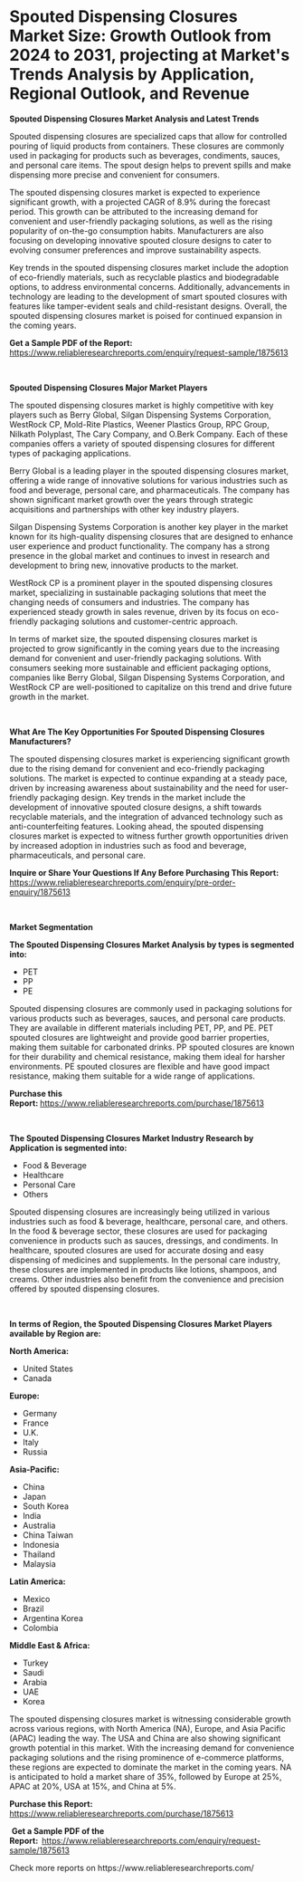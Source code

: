 <p><h1>Spouted Dispensing Closures Market Size: Growth Outlook from 2024 to 2031, projecting at Market's Trends Analysis by Application, Regional Outlook, and Revenue</h1></p><p><strong>Spouted Dispensing Closures Market Analysis and Latest Trends</strong></p>
<p><p>Spouted dispensing closures are specialized caps that allow for controlled pouring of liquid products from containers. These closures are commonly used in packaging for products such as beverages, condiments, sauces, and personal care items. The spout design helps to prevent spills and make dispensing more precise and convenient for consumers.</p><p>The spouted dispensing closures market is expected to experience significant growth, with a projected CAGR of 8.9% during the forecast period. This growth can be attributed to the increasing demand for convenient and user-friendly packaging solutions, as well as the rising popularity of on-the-go consumption habits. Manufacturers are also focusing on developing innovative spouted closure designs to cater to evolving consumer preferences and improve sustainability aspects.</p><p>Key trends in the spouted dispensing closures market include the adoption of eco-friendly materials, such as recyclable plastics and biodegradable options, to address environmental concerns. Additionally, advancements in technology are leading to the development of smart spouted closures with features like tamper-evident seals and child-resistant designs. Overall, the spouted dispensing closures market is poised for continued expansion in the coming years.</p></p>
<p><strong>Get a Sample PDF of the Report:&nbsp;</strong> <a href="https://www.reliableresearchreports.com/enquiry/request-sample/1875613">https://www.reliableresearchreports.com/enquiry/request-sample/1875613</a></p>
<p>&nbsp;</p>
<p><strong>Spouted Dispensing Closures Major Market Players</strong></p>
<p><p>The spouted dispensing closures market is highly competitive with key players such as Berry Global, Silgan Dispensing Systems Corporation, WestRock CP, Mold-Rite Plastics, Weener Plastics Group, RPC Group, Nilkath Polyplast, The Cary Company, and O.Berk Company. Each of these companies offers a variety of spouted dispensing closures for different types of packaging applications.</p><p>Berry Global is a leading player in the spouted dispensing closures market, offering a wide range of innovative solutions for various industries such as food and beverage, personal care, and pharmaceuticals. The company has shown significant market growth over the years through strategic acquisitions and partnerships with other key industry players.</p><p>Silgan Dispensing Systems Corporation is another key player in the market known for its high-quality dispensing closures that are designed to enhance user experience and product functionality. The company has a strong presence in the global market and continues to invest in research and development to bring new, innovative products to the market.</p><p>WestRock CP is a prominent player in the spouted dispensing closures market, specializing in sustainable packaging solutions that meet the changing needs of consumers and industries. The company has experienced steady growth in sales revenue, driven by its focus on eco-friendly packaging solutions and customer-centric approach.</p><p>In terms of market size, the spouted dispensing closures market is projected to grow significantly in the coming years due to the increasing demand for convenient and user-friendly packaging solutions. With consumers seeking more sustainable and efficient packaging options, companies like Berry Global, Silgan Dispensing Systems Corporation, and WestRock CP are well-positioned to capitalize on this trend and drive future growth in the market.</p></p>
<p>&nbsp;</p>
<p><strong>What Are The Key Opportunities For Spouted Dispensing Closures Manufacturers?</strong></p>
<p><p>The spouted dispensing closures market is experiencing significant growth due to the rising demand for convenient and eco-friendly packaging solutions. The market is expected to continue expanding at a steady pace, driven by increasing awareness about sustainability and the need for user-friendly packaging design. Key trends in the market include the development of innovative spouted closure designs, a shift towards recyclable materials, and the integration of advanced technology such as anti-counterfeiting features. Looking ahead, the spouted dispensing closures market is expected to witness further growth opportunities driven by increased adoption in industries such as food and beverage, pharmaceuticals, and personal care.</p></p>
<p><strong>Inquire or Share Your Questions If Any Before Purchasing This Report:</strong> <a href="https://www.reliableresearchreports.com/enquiry/pre-order-enquiry/1875613">https://www.reliableresearchreports.com/enquiry/pre-order-enquiry/1875613</a></p>
<p>&nbsp;</p>
<p><strong>Market Segmentation</strong></p>
<p><strong>The Spouted Dispensing Closures Market Analysis by types is segmented into:</strong></p>
<p><ul><li>PET</li><li>PP</li><li>PE</li></ul></p>
<p><p>Spouted dispensing closures are commonly used in packaging solutions for various products such as beverages, sauces, and personal care products. They are available in different materials including PET, PP, and PE. PET spouted closures are lightweight and provide good barrier properties, making them suitable for carbonated drinks. PP spouted closures are known for their durability and chemical resistance, making them ideal for harsher environments. PE spouted closures are flexible and have good impact resistance, making them suitable for a wide range of applications.</p></p>
<p><strong>Purchase this Report:&nbsp;</strong><a href="https://www.reliableresearchreports.com/purchase/1875613">https://www.reliableresearchreports.com/purchase/1875613</a></p>
<p>&nbsp;</p>
<p><strong>The Spouted Dispensing Closures Market Industry Research by Application is segmented into:</strong></p>
<p><ul><li>Food & Beverage</li><li>Healthcare</li><li>Personal Care</li><li>Others</li></ul></p>
<p><p>Spouted dispensing closures are increasingly being utilized in various industries such as food & beverage, healthcare, personal care, and others. In the food & beverage sector, these closures are used for packaging convenience in products such as sauces, dressings, and condiments. In healthcare, spouted closures are used for accurate dosing and easy dispensing of medicines and supplements. In the personal care industry, these closures are implemented in products like lotions, shampoos, and creams. Other industries also benefit from the convenience and precision offered by spouted dispensing closures.</p></p>
<p>&nbsp;</p>
<p><strong>In terms of Region, the Spouted Dispensing Closures Market Players available by Region are:</strong></p>
<p>
    <p> <strong> North America: </strong>
        <ul>
            <li>United States</li>
            <li>Canada</li>
        </ul>
        </p> 
    <p> <strong> Europe: </strong>
        <ul>
            <li>Germany</li>
            <li>France</li>
            <li>U.K.</li>
            <li>Italy</li>
            <li>Russia</li>
        </ul>
        </p> 
    <p> <strong> Asia-Pacific: </strong>
        <ul>
            <li>China</li>
            <li>Japan</li>
            <li>South Korea</li>
            <li>India</li>
            <li>Australia</li>
            <li>China Taiwan</li>
            <li>Indonesia</li>
            <li>Thailand</li>
            <li>Malaysia</li>
        </ul>
        </p> 
    <p> <strong> Latin America: </strong>
        <ul>
            <li>Mexico</li>
            <li>Brazil</li>
            <li>Argentina Korea</li>
            <li>Colombia</li>
        </ul>
        </p> 
    <p> <strong> Middle East & Africa: </strong>
        <ul>
            <li>Turkey</li>
            <li>Saudi</li>
            <li>Arabia</li>
            <li>UAE</li>
            <li>Korea</li>
        </ul>
    </p>
    </p>
<p><p>The spouted dispensing closures market is witnessing considerable growth across various regions, with North America (NA), Europe, and Asia Pacific (APAC) leading the way. The USA and China are also showing significant growth potential in this market. With the increasing demand for convenience packaging solutions and the rising prominence of e-commerce platforms, these regions are expected to dominate the market in the coming years. NA is anticipated to hold a market share of 35%, followed by Europe at 25%, APAC at 20%, USA at 15%, and China at 5%.</p></p>
<p><strong>Purchase this Report: </strong><a href="https://www.reliableresearchreports.com/purchase/1875613">https://www.reliableresearchreports.com/purchase/1875613</a></p>
<p>&nbsp;<strong>Get a Sample PDF of the Report:&nbsp;&nbsp;</strong><a href="https://www.reliableresearchreports.com/enquiry/request-sample/1875613">https://www.reliableresearchreports.com/enquiry/request-sample/1875613</a></p>
<p><strong></strong></p>
<p>Check more reports on https://www.reliableresearchreports.com/</p>